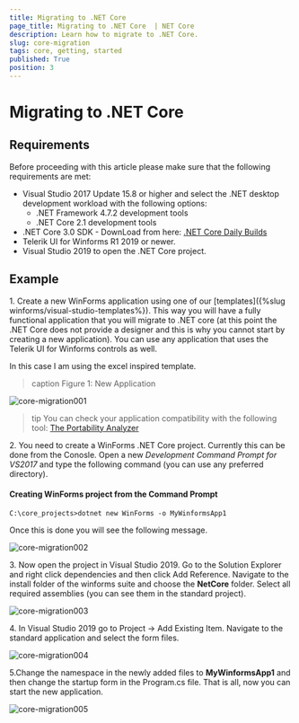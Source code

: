 ```yaml
---
title: Migrating to .NET Core 
page_title: Migrating to .NET Core  | NET Core
description: Learn how to migrate to .NET Core.  
slug: core-migration
tags: core, getting, started
published: True
position: 3
---
```


# Migrating to .NET Core  

## Requirements

Before proceeding with this article please make sure that the following requirements are met:
*  Visual Studio 2017 Update 15.8 or higher and select the .NET desktop development workload with the following options: 
    - .NET Framework 4.7.2 development tools
    - .NET Core 2.1 development tools
* .NET Core 3.0 SDK - DownLoad from here: [.NET Core Daily Builds](https://github.com/dotnet/core/blob/master/daily-builds.md)
* Telerik UI for Winforms R1 2019 or newer. 
* Visual Studio 2019 to open the .NET Core project. 


## Example 

1\. Create a new WinForms application using one of our [templates]({%slug winforms/visual-studio-templates%}). This way you will have a fully functional application that you will migrate to .NET core (at this point the .NET Core does not provide a designer and this is why you cannot start by creating a new application). You can use any application that uses the Telerik UI for Winforms controls as well.  

In this case I am using the excel inspired template.

>caption Figure 1: New Application

![core-migration001](images/core-migration001.png)


>tip You can check your application compatibility with the following tool: [The Portability Analyzer](https://blogs.msdn.microsoft.com/dotnet/2018/08/08/are-your-windows-forms-and-wpf-applications-ready-for-net-core-3-0/)



2\. You need to create a WinForms .NET Core project. Currently this can be done from the Conosle. Open a new *Development Command Prompt for VS2017* and type the following command (you can use any preferred directory). 

#### Creating WinForms project from the Command Prompt

`C:\core_projects>dotnet new WinForms -o MyWinformsApp1`

Once this is done you will see the following message.

![core-migration002](images/core-migration002.png)


3\. Now open the project in Visual Studio 2019. Go to the Solution Explorer and right click dependencies and then click Add Reference. Navigate to the install folder of the winforms suite and choose the __NetCore__ folder. Select all required assemblies (you can see them in the standard project).  

![core-migration003](images/core-migration003.png)

4\. In Visual Studio 2019 go to Project -> Add Existing Item. Navigate to the standard application and select the form files. 


![core-migration004](images/core-migration004.png)


5\.Change the namespace in the newly added files to __MyWinformsApp1__ and then change the startup form in the Program.cs file. That is all, now you can start the new application.


![core-migration005](images/core-migration005.png)

